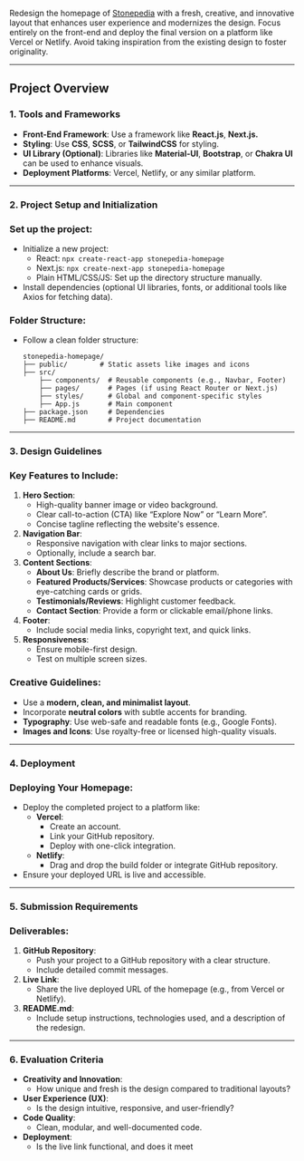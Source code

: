 Redesign the homepage of [Stonepedia](https://stonepedia.in/) with a fresh, creative, and innovative layout that enhances user experience and modernizes the design. Focus entirely on the front-end and deploy the final version on a platform like Vercel or Netlify. Avoid taking inspiration from the existing design to foster originality.

---

## **Project Overview**

### **1. Tools and Frameworks**

- **Front-End Framework**: Use a framework like **React.js**, **Next.js.**
- **Styling**: Use **CSS**, **SCSS**, or **TailwindCSS** for styling.
- **UI Library (Optional)**: Libraries like **Material-UI**, **Bootstrap**, or **Chakra UI** can be used to enhance visuals.
- **Deployment Platforms**: Vercel, Netlify, or any similar platform.

---

### **2. Project Setup and Initialization**

### **Set up the project:**

- Initialize a new project:
    - React: `npx create-react-app stonepedia-homepage`
    - Next.js: `npx create-next-app stonepedia-homepage`
    - Plain HTML/CSS/JS: Set up the directory structure manually.
- Install dependencies (optional UI libraries, fonts, or additional tools like Axios for fetching data).

### **Folder Structure:**

- Follow a clean folder structure:
    
    ```
    stonepedia-homepage/
    ├── public/        # Static assets like images and icons
    ├── src/
        ├── components/  # Reusable components (e.g., Navbar, Footer)
        ├── pages/       # Pages (if using React Router or Next.js)
        ├── styles/      # Global and component-specific styles
        ├── App.js       # Main component
    ├── package.json     # Dependencies
    ├── README.md        # Project documentation
    
    ```
    

---

### **3. Design Guidelines**

### **Key Features to Include:**

1. **Hero Section**:
    - High-quality banner image or video background.
    - Clear call-to-action (CTA) like “Explore Now” or “Learn More”.
    - Concise tagline reflecting the website's essence.
2. **Navigation Bar**:
    - Responsive navigation with clear links to major sections.
    - Optionally, include a search bar.
3. **Content Sections**:
    - **About Us**: Briefly describe the brand or platform.
    - **Featured Products/Services**: Showcase products or categories with eye-catching cards or grids.
    - **Testimonials/Reviews**: Highlight customer feedback.
    - **Contact Section**: Provide a form or clickable email/phone links.
4. **Footer**:
    - Include social media links, copyright text, and quick links.
5. **Responsiveness**:
    - Ensure mobile-first design.
    - Test on multiple screen sizes.

### **Creative Guidelines**:

- Use a **modern, clean, and minimalist layout**.
- Incorporate **neutral colors** with subtle accents for branding.
- **Typography**: Use web-safe and readable fonts (e.g., Google Fonts).
- **Images and Icons**: Use royalty-free or licensed high-quality visuals.

---

### **4. Deployment**

### **Deploying Your Homepage**:

- Deploy the completed project to a platform like:
    - **Vercel**:
        - Create an account.
        - Link your GitHub repository.
        - Deploy with one-click integration.
    - **Netlify**:
        - Drag and drop the build folder or integrate GitHub repository.
- Ensure your deployed URL is live and accessible.

---

### **5. Submission Requirements**

### **Deliverables**:

1. **GitHub Repository**:
    - Push your project to a GitHub repository with a clear structure.
    - Include detailed commit messages.
2. **Live Link**:
    - Share the live deployed URL of the homepage (e.g., from Vercel or Netlify).
3. **README.md**:
    - Include setup instructions, technologies used, and a description of the redesign.

---

### **6. Evaluation Criteria**

- **Creativity and Innovation**:
    - How unique and fresh is the design compared to traditional layouts?
- **User Experience (UX)**:
    - Is the design intuitive, responsive, and user-friendly?
- **Code Quality**:
    - Clean, modular, and well-documented code.
- **Deployment**:
    - Is the live link functional, and does it meet
